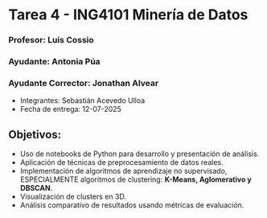 # Tarea 4 -  ING4101 Minería de Datos
### Profesor: Luis Cossio
### Ayudante: Antonia Púa
### Ayudante Corrector: Jonathan Alvear

- Integrantes: Sebastián Acevedo Ulloa  
- Fecha de entrega: 12-07-2025

## Objetivos:

* Uso de notebooks de Python para desarrollo y presentación de análisis.
* Aplicación de técnicas de preprocesamiento de datos reales.
* Implementación de algoritmos de aprendizaje no supervisado, ESPECIALMENTE algoritmos de clustering: **K-Means, Aglomerativo y DBSCAN**.
* Visualización de clusters en 3D.
* Análisis comparativo de resultados usando métricas de evaluación.

